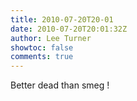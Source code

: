 ```yaml
---
title: 2010-07-20T20-01
date: 2010-07-20T20:01:32Z
author: Lee Turner
showtoc: false
comments: true
---
```


Better dead than smeg !

